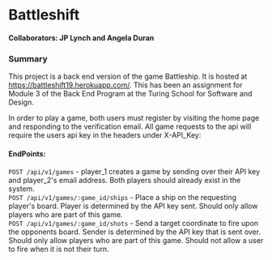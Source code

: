 # Battleshift

#### Collaborators: JP Lynch and Angela Duran

### Summary
This project is a back end version of the game Battleship. It is hosted at https://battleshift19.herokuapp.com/.
This has been an assignment for Module 3 of the Back End Program at the Turing School for Software and Design.

In order to play a game, both users must register by visiting the home page and responding to the verification email.
All game requests to the api will require the users api key in the headers under X-API_Key: <your-api-key>

#### EndPoints:
`POST /api/v1/games` - player_1 creates a game by sending over their API key and player_2's email address. Both players should already exist in the system.  
`POST /api/v1/games/:game_id/ships` - Place a ship on the requesting player's board. Player is determined by the API key sent. Should only allow players who are part of this game.  
`POST /api/v1/games/:game_id/shots` - Send a target coordinate to fire upon the opponents board. Sender is determined by the API key that is sent over. Should only allow players who are part of this game. Should not allow a user to fire when it is not their turn.  
